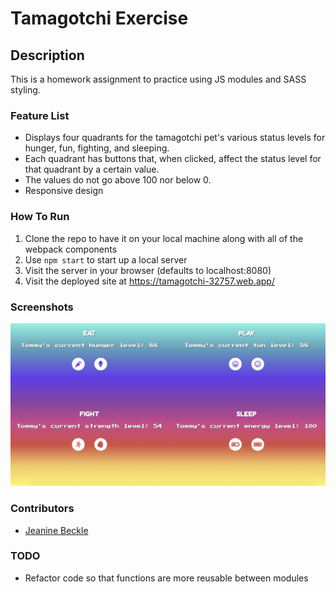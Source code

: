 # Tamagotchi Exercise

## Description
This is a homework assignment to practice using JS modules and SASS styling.

### Feature List
* Displays four quadrants for the tamagotchi pet's various status levels for hunger, fun, fighting, and sleeping.
* Each quadrant has buttons that, when clicked, affect the status level for that quadrant by a certain value.
* The values do not go above 100 nor below 0.
* Responsive design

### How To Run
1. Clone the repo to have it on your local machine along with all of the webpack components
1. Use `npm start` to start up a local server
1. Visit the server in your browser (defaults to localhost:8080)
1. Visit the deployed site at https://tamagotchi-32757.web.app/

### Screenshots
![Main View](./assets/tamagotchi.png)

### Contributors
* [Jeanine Beckle](https://github.com/jeaninebeckle)

### TODO
* Refactor code so that functions are more reusable between modules
